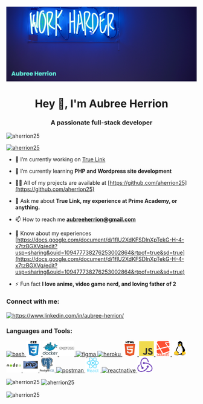 [![MasterHead](banner.png)](https://github.com/aherrion25)

<h1 align="center">Hey 👋, I'm Aubree Herrion</h1>
<h3 align="center">A passionate full-stack developer</h3>

<p align="left"> <img src="https://komarev.com/ghpvc/?username=aherrion25&label=Profile%20views&color=0e75b6&style=flat" alt="aherrion25" /> </p>

<p align="left"> <a href="https://github.com/ryo-ma/github-profile-trophy"><img src="https://github-profile-trophy.vercel.app/?username=aherrion25" alt="aherrion25" /></a> </p>

- 🔭 I’m currently working on [True Link](https://github.com/aherrion25/true-link)

- 🌱 I’m currently learning **PHP and Wordpress site development**

- 👨‍💻 All of my projects are available at [https://github.com/aherrion25](https://github.com/aherrion25)

- 💬 Ask me about **True Link, my experience at Prime Academy, or anything.**

- 📫 How to reach me **aubreeherrion@gmail.com**

- 📄 Know about my experiences [https://docs.google.com/document/d/1flU2XdKFSDlnXpTekG-H-4-x7tzBGXVq/edit?usp=sharing&ouid=109477738276253002864&rtpof=true&sd=true](https://docs.google.com/document/d/1flU2XdKFSDlnXpTekG-H-4-x7tzBGXVq/edit?usp=sharing&ouid=109477738276253002864&rtpof=true&sd=true)

- ⚡ Fun fact **I love anime, video game nerd, and loving father of 2**

<h3 align="left">Connect with me:</h3>
<p align="left">
<a href="https://linkedin.com/in/https://www.linkedin.com/in/aubree-herrion/" target="blank"><img align="center" src="https://raw.githubusercontent.com/rahuldkjain/github-profile-readme-generator/master/src/images/icons/Social/linked-in-alt.svg" alt="https://www.linkedin.com/in/aubree-herrion/" height="30" width="40" /></a>
</p>

<h3 align="left">Languages and Tools:</h3>
<p align="left"> <a href="https://www.gnu.org/software/bash/" target="_blank" rel="noreferrer"> <img src="https://www.vectorlogo.zone/logos/gnu_bash/gnu_bash-icon.svg" alt="bash" width="40" height="40"/> </a> <a href="https://www.w3schools.com/css/" target="_blank" rel="noreferrer"> <img src="https://raw.githubusercontent.com/devicons/devicon/master/icons/css3/css3-original-wordmark.svg" alt="css3" width="40" height="40"/> </a> <a href="https://www.docker.com/" target="_blank" rel="noreferrer"> <img src="https://raw.githubusercontent.com/devicons/devicon/master/icons/docker/docker-original-wordmark.svg" alt="docker" width="40" height="40"/> </a> <a href="https://expressjs.com" target="_blank" rel="noreferrer"> <img src="https://raw.githubusercontent.com/devicons/devicon/master/icons/express/express-original-wordmark.svg" alt="express" width="40" height="40"/> </a> <a href="https://www.figma.com/" target="_blank" rel="noreferrer"> <img src="https://www.vectorlogo.zone/logos/figma/figma-icon.svg" alt="figma" width="40" height="40"/> </a> <a href="https://heroku.com" target="_blank" rel="noreferrer"> <img src="https://www.vectorlogo.zone/logos/heroku/heroku-icon.svg" alt="heroku" width="40" height="40"/> </a> <a href="https://www.w3.org/html/" target="_blank" rel="noreferrer"> <img src="https://raw.githubusercontent.com/devicons/devicon/master/icons/html5/html5-original-wordmark.svg" alt="html5" width="40" height="40"/> </a> <a href="https://developer.mozilla.org/en-US/docs/Web/JavaScript" target="_blank" rel="noreferrer"> <img src="https://raw.githubusercontent.com/devicons/devicon/master/icons/javascript/javascript-original.svg" alt="javascript" width="40" height="40"/> </a> <a href="https://laravel.com/" target="_blank" rel="noreferrer"> <img src="https://raw.githubusercontent.com/devicons/devicon/master/icons/laravel/laravel-plain-wordmark.svg" alt="laravel" width="40" height="40"/> </a> <a href="https://www.linux.org/" target="_blank" rel="noreferrer"> <img src="https://raw.githubusercontent.com/devicons/devicon/master/icons/linux/linux-original.svg" alt="linux" width="40" height="40"/> </a> <a href="https://nodejs.org" target="_blank" rel="noreferrer"> <img src="https://raw.githubusercontent.com/devicons/devicon/master/icons/nodejs/nodejs-original-wordmark.svg" alt="nodejs" width="40" height="40"/> </a> <a href="https://www.php.net" target="_blank" rel="noreferrer"> <img src="https://raw.githubusercontent.com/devicons/devicon/master/icons/php/php-original.svg" alt="php" width="40" height="40"/> </a> <a href="https://www.postgresql.org" target="_blank" rel="noreferrer"> <img src="https://raw.githubusercontent.com/devicons/devicon/master/icons/postgresql/postgresql-original-wordmark.svg" alt="postgresql" width="40" height="40"/> </a> <a href="https://postman.com" target="_blank" rel="noreferrer"> <img src="https://www.vectorlogo.zone/logos/getpostman/getpostman-icon.svg" alt="postman" width="40" height="40"/> </a> <a href="https://reactjs.org/" target="_blank" rel="noreferrer"> <img src="https://raw.githubusercontent.com/devicons/devicon/master/icons/react/react-original-wordmark.svg" alt="react" width="40" height="40"/> </a> <a href="https://reactnative.dev/" target="_blank" rel="noreferrer"> <img src="https://reactnative.dev/img/header_logo.svg" alt="reactnative" width="40" height="40"/> </a> <a href="https://redux.js.org" target="_blank" rel="noreferrer"> <img src="https://raw.githubusercontent.com/devicons/devicon/master/icons/redux/redux-original.svg" alt="redux" width="40" height="40"/> </a> </p>

<p><img align="left" src="https://github-readme-stats.vercel.app/api/top-langs?username=aherrion25&show_icons=true&locale=en&layout=compact" alt="aherrion25" /></p>

<p>&nbsp;<img align="center" src="https://github-readme-stats.vercel.app/api?username=aherrion25&show_icons=true&locale=en" alt="aherrion25" /></p>

<p><img align="center" src="https://github-readme-streak-stats.herokuapp.com/?user=aherrion25&" alt="aherrion25" /></p>
